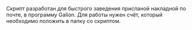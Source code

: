 Скрипт разработан для быстрого заведения присланой накладной по почте, в программу Galion.
Для работы нужен счёт, который необходимо положить в папку со скриптом.
